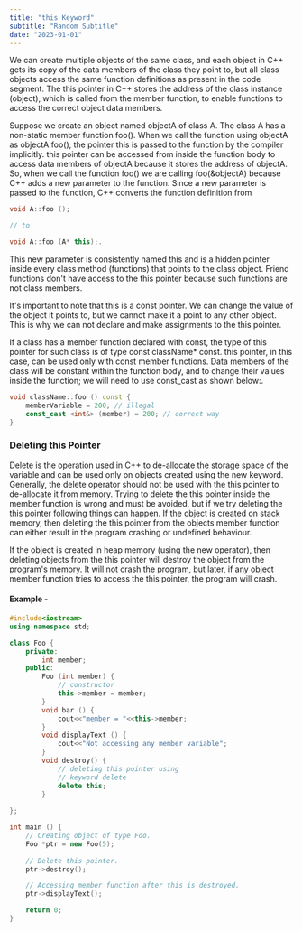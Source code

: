 ```yaml
---
title: "this Keyword"
subtitle: "Random Subtitle"
date: "2023-01-01"
---
```


We can create multiple objects of the same class, and each object in C++ gets its copy of the data members of the class they point to, but all class objects access the same function definitions as present in the code segment. The this pointer in C++ stores the address of the class instance (object), which is called from the member function, to enable functions to access the correct object data members.

Suppose we create an object named objectA of class A. The class A has a non-static member function foo(). When we call the function using objectA as objectA.foo(), the pointer this is passed to the function by the compiler implicitly. this pointer can be accessed from inside the function body to access data members of objectA because it stores the address of objectA. So, when we call the function foo() we are calling foo(&objectA) because C++ adds a new parameter to the function. Since a new parameter is passed to the function, C++ converts the function definition from 

```cpp
void A::foo (); 

// to 

void A::foo (A* this);.
```

This new parameter is consistently named this and is a hidden pointer inside every class method (functions) that points to the class object. Friend functions don't have access to the this pointer because such functions are not class members.

It's important to note that this is a const pointer. We can change the value of the object it points to, but we cannot make it a point to any other object. This is why we can not declare and make assignments to the this pointer.

If a class has a member function declared with const, the type of this pointer for such class is of type const className* const. this pointer, in this case, can be used only with const member functions. Data members of the class will be constant within the function body, and to change their values inside the function; we will need to use const_cast as shown below:.

```cpp
void className::foo () const {
    memberVariable = 200; // illegal
    const_cast <int&> (member) = 200; // correct way
}
```


### Deleting this Pointer

Delete is the operation used in C++ to de-allocate the storage space of the variable and can be used only on objects created using the new keyword. Generally, the delete operator should not be used with the this pointer to de-allocate it from memory. Trying to delete the this pointer inside the member function is wrong and must be avoided, but if we try deleting the this pointer following things can happen.
If the object is created on stack memory, then deleting the this pointer from the objects member function can either result in the program crashing or undefined behaviour.

If the object is created in heap memory (using the new operator), then deleting objects from the this pointer will destroy the object from the program's memory. It will not crash the program, but later, if any object member function tries to access the this pointer, the program will crash.


#### Example - 

```cpp
#include<iostream>
using namespace std;

class Foo {
    private:
        int member;
    public:
        Foo (int member) {
            // constructor
            this->member = member;
        }
        void bar () {
            cout<<"member = "<<this->member;
        }
        void displayText () {
            cout<<"Not accessing any member variable";
        }
        void destroy() {
            // deleting this pointer using 
            // keyword delete
            delete this;
        }
    
};

int main () {
    // Creating object of type Foo.
    Foo *ptr = new Foo(5);
    
    // Delete this pointer.
    ptr->destroy();

    // Accessing member function after this is destroyed.
    ptr->displayText();

    return 0;
}
```